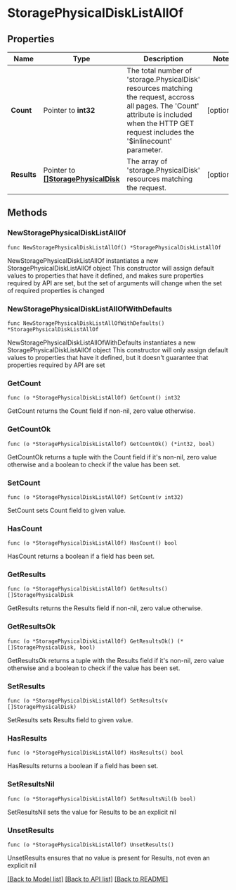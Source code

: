 # StoragePhysicalDiskListAllOf

## Properties

Name | Type | Description | Notes
------------ | ------------- | ------------- | -------------
**Count** | Pointer to **int32** | The total number of &#39;storage.PhysicalDisk&#39; resources matching the request, accross all pages. The &#39;Count&#39; attribute is included when the HTTP GET request includes the &#39;$inlinecount&#39; parameter. | [optional] 
**Results** | Pointer to [**[]StoragePhysicalDisk**](StoragePhysicalDisk.md) | The array of &#39;storage.PhysicalDisk&#39; resources matching the request. | [optional] 

## Methods

### NewStoragePhysicalDiskListAllOf

`func NewStoragePhysicalDiskListAllOf() *StoragePhysicalDiskListAllOf`

NewStoragePhysicalDiskListAllOf instantiates a new StoragePhysicalDiskListAllOf object
This constructor will assign default values to properties that have it defined,
and makes sure properties required by API are set, but the set of arguments
will change when the set of required properties is changed

### NewStoragePhysicalDiskListAllOfWithDefaults

`func NewStoragePhysicalDiskListAllOfWithDefaults() *StoragePhysicalDiskListAllOf`

NewStoragePhysicalDiskListAllOfWithDefaults instantiates a new StoragePhysicalDiskListAllOf object
This constructor will only assign default values to properties that have it defined,
but it doesn't guarantee that properties required by API are set

### GetCount

`func (o *StoragePhysicalDiskListAllOf) GetCount() int32`

GetCount returns the Count field if non-nil, zero value otherwise.

### GetCountOk

`func (o *StoragePhysicalDiskListAllOf) GetCountOk() (*int32, bool)`

GetCountOk returns a tuple with the Count field if it's non-nil, zero value otherwise
and a boolean to check if the value has been set.

### SetCount

`func (o *StoragePhysicalDiskListAllOf) SetCount(v int32)`

SetCount sets Count field to given value.

### HasCount

`func (o *StoragePhysicalDiskListAllOf) HasCount() bool`

HasCount returns a boolean if a field has been set.

### GetResults

`func (o *StoragePhysicalDiskListAllOf) GetResults() []StoragePhysicalDisk`

GetResults returns the Results field if non-nil, zero value otherwise.

### GetResultsOk

`func (o *StoragePhysicalDiskListAllOf) GetResultsOk() (*[]StoragePhysicalDisk, bool)`

GetResultsOk returns a tuple with the Results field if it's non-nil, zero value otherwise
and a boolean to check if the value has been set.

### SetResults

`func (o *StoragePhysicalDiskListAllOf) SetResults(v []StoragePhysicalDisk)`

SetResults sets Results field to given value.

### HasResults

`func (o *StoragePhysicalDiskListAllOf) HasResults() bool`

HasResults returns a boolean if a field has been set.

### SetResultsNil

`func (o *StoragePhysicalDiskListAllOf) SetResultsNil(b bool)`

 SetResultsNil sets the value for Results to be an explicit nil

### UnsetResults
`func (o *StoragePhysicalDiskListAllOf) UnsetResults()`

UnsetResults ensures that no value is present for Results, not even an explicit nil

[[Back to Model list]](../README.md#documentation-for-models) [[Back to API list]](../README.md#documentation-for-api-endpoints) [[Back to README]](../README.md)


